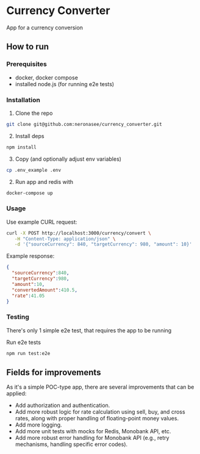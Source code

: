# Currency Converter

App for a currency conversion

## How to run

### Prerequisites
 - docker, docker compose
 - installed node.js (for running e2e tests)

### Installation

1. Clone the repo
```sh
git clone git@github.com:neronasee/currency_converter.git
```
2. Install deps
```sh
npm install
```

3. Copy (and optionally adjust env variables) 
```sh
cp .env_example .env
```

2. Run app and redis with
```sh
docker-compose up
```

### Usage

Use example CURL request:

```sh
curl -X POST http://localhost:3000/currency/convert \
   -H "Content-Type: application/json" \
   -d '{"sourceCurrency": 840, "targetCurrency": 980, "amount": 10}'
```

Example response:
```json
{
  "sourceCurrency":840,
  "targetCurrency":980,
  "amount":10,
  "convertedAmount":410.5,
  "rate":41.05
}
```

### Testing

There's only 1 simple e2e test, that requires the app to be running


Run e2e tests 
```sh
npm run test:e2e
```

## Fields for improvements

As it's a simple POC-type app, there are several improvements that can be applied:

- Add authorization and authentication.
- Add more robust logic for rate calculation using sell, buy, and cross rates, along with proper handling of floating-point money values.
- Add more logging.
- Add more unit tests with mocks for Redis, Monobank API, etc.
- Add more robust error handling for Monobank API (e.g., retry mechanisms, handling specific error codes).